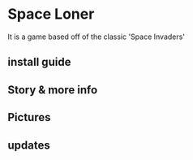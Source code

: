 #  Space Loner

It is a game based off of the classic 'Space Invaders'



**install guide**
-

**Story & more info**
-


**Pictures**
-


**updates**
-

